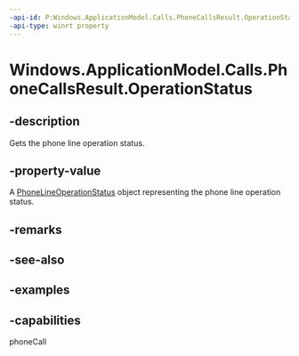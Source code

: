 ```yaml
---
-api-id: P:Windows.ApplicationModel.Calls.PhoneCallsResult.OperationStatus
-api-type: winrt property
---
```


# Windows.ApplicationModel.Calls.PhoneCallsResult.OperationStatus

<!--
public Windows.ApplicationModel.Calls.PhoneLineOperationStatus OperationStatus { get; }
-->

## -description

Gets the phone line operation status.

## -property-value

A [PhoneLineOperationStatus](phonelineoperationstatus.md) object representing the phone line operation status.

## -remarks

## -see-also

## -examples

## -capabilities
phoneCall
